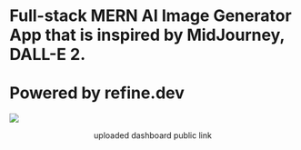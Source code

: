 <h1 classname="bold"> Full-stack MERN AI Image Generator App that is inspired by MidJourney, DALL-E 2. <br> <br>Powered by refine.dev<br> </h1>

<img src="https://user-images.githubusercontent.com/91045673/218452545-05a3da16-1263-4983-8fc1-f12f9b082d1b.jpg" />

<p align="center">uploaded dashboard public link</p>
